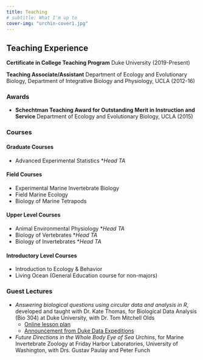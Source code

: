 ```yaml
---
title: Teaching
# subtitle: What I'm up to
cover-img: "urchin-cover1.jpg"
---
```


## Teaching Experience

**Certificate in College Teaching Program**   Duke University (2019-Present)

**Teaching Associate/Assistant**  Department of Ecology and Evolutionary Biology, Department of Integrative Biology and Physiology, UCLA (2012-16)

### Awards
- **Schechtman Teaching Award for Outstanding Merit in Instruction and Service**  Department of Ecology and Evolutionary Biology, UCLA (2015)


### Courses
#### Graduate Courses
- Advanced Experimental Statistics \*_Head TA_

#### Field Courses
- Experimental Marine Invertebrate Biology
- Field Marine Ecology  
- Biology of Marine Tetrapods

#### Upper Level Courses
- Animal Environmental Physiology \*_Head TA_
- Biology of Vertebrates \*_Head TA_
- Biology of Invertebrates \*_Head TA_

#### Introductory Level Courses
- Introduction to Ecology & Behavior  
- Living Ocean (General Education course for non-majors)


### Guest Lectures
- _Answering biological questions using circular data and analysis in R_, developed and taught with Dr. Kate Thomas, for Biological Data Analysis (Bio 304) at Duke University, with Dr. Tom Mitchell Olds
  - [Online lesson plan](https://bigdata.duke.edu/sites/bigdata.duke.edu/files/site-images/FullLesson.html)
  - [Announcement from Duke Data Expeditions](https://bigdata.duke.edu/projects/answering-biological-questions-using-circular-data-and-analysis-r)
- _Future Directions in the Whole Body Eye of Sea Urchins_, for Marine Invertebrate Zoology at Friday Harbor Laboratories, University of Washington, with Drs. Gustav Paulay and Peter Funch
